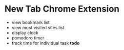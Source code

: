 # New Tab Chrome Extension

- view bookmark list
- view most visited sites list
- display clock
- pomodoro timer
- track time for individual task **todo**